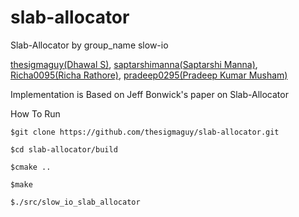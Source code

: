 # slab-allocator
Slab-Allocator by group_name slow-io

[thesigmaguy(Dhawal S)](https://github.com/thesigmaguy), [saptarshimanna(Saptarshi Manna)](https://github.com/saptarshimanna), [Richa0095(Richa Rathore)](https://github.com/Richa0095), [pradeep0295(Pradeep Kumar Musham)](https://github.com/pradeep0295)

Implementation is Based on Jeff Bonwick's paper on Slab-Allocator

How To Run 

    $git clone https://github.com/thesigmaguy/slab-allocator.git

    $cd slab-allocator/build

    $cmake ..

    $make

    $./src/slow_io_slab_allocator 
